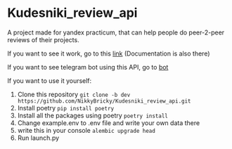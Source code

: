 # Kudesniki_review_api
A project made for yandex practicum, that can help people do peer-2-peer reviews of their projects.

If you want to see it work, go to this [link](http://158.160.138.75/docs) (Documentation is also there)

If you want to see telegram bot using this API, go to [bot](https://t.me/p2p_review_bot)

If you want to use it yourself:
1. Clone this repository ```git clone -b dev https://github.com/NikkyBricky/Kudesniki_review_api.git```
2. Install poetry ```pip install poetry```
3. Install all the packages using poetry ```poetry install```
4. Change example.env to .env file and write your own data there
5. write this in your console ```alembic upgrade head```
6. Run launch.py 
